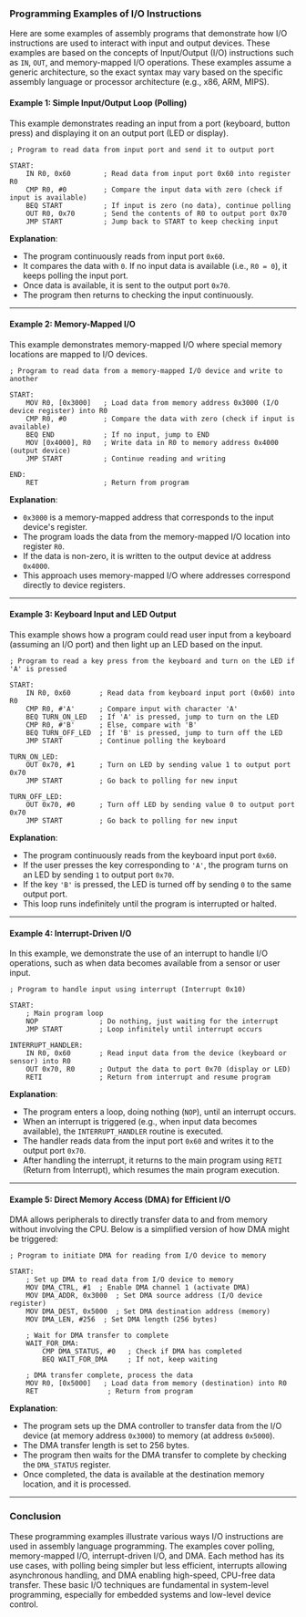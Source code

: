 ### **Programming Examples of I/O Instructions**

Here are some examples of assembly programs that demonstrate how I/O instructions are used to interact with input and output devices. These examples are based on the concepts of Input/Output (I/O) instructions such as `IN`, `OUT`, and memory-mapped I/O operations. These examples assume a generic architecture, so the exact syntax may vary based on the specific assembly language or processor architecture (e.g., x86, ARM, MIPS).

#### **Example 1: Simple Input/Output Loop (Polling)**

This example demonstrates reading an input from a port (keyboard, button press) and displaying it on an output port (LED or display).

```assembly
; Program to read data from input port and send it to output port

START:
    IN R0, 0x60        ; Read data from input port 0x60 into register R0
    CMP R0, #0         ; Compare the input data with zero (check if input is available)
    BEQ START          ; If input is zero (no data), continue polling
    OUT R0, 0x70       ; Send the contents of R0 to output port 0x70
    JMP START          ; Jump back to START to keep checking input
```

**Explanation**:

- The program continuously reads from input port `0x60`.
- It compares the data with `0`. If no input data is available (i.e., `R0 = 0`), it keeps polling the input port.
- Once data is available, it is sent to the output port `0x70`.
- The program then returns to checking the input continuously.

---

#### **Example 2: Memory-Mapped I/O**

This example demonstrates memory-mapped I/O where special memory locations are mapped to I/O devices.

```assembly
; Program to read data from a memory-mapped I/O device and write to another

START:
    MOV R0, [0x3000]   ; Load data from memory address 0x3000 (I/O device register) into R0
    CMP R0, #0         ; Compare the data with zero (check if input is available)
    BEQ END            ; If no input, jump to END
    MOV [0x4000], R0   ; Write data in R0 to memory address 0x4000 (output device)
    JMP START          ; Continue reading and writing

END:
    RET                ; Return from program
```

**Explanation**:

- `0x3000` is a memory-mapped address that corresponds to the input device's register.
- The program loads the data from the memory-mapped I/O location into register `R0`.
- If the data is non-zero, it is written to the output device at address `0x4000`.
- This approach uses memory-mapped I/O where addresses correspond directly to device registers.

---

#### **Example 3: Keyboard Input and LED Output**

This example shows how a program could read user input from a keyboard (assuming an I/O port) and then light up an LED based on the input.

```assembly
; Program to read a key press from the keyboard and turn on the LED if 'A' is pressed

START:
    IN R0, 0x60       ; Read data from keyboard input port (0x60) into R0
    CMP R0, #'A'      ; Compare input with character 'A'
    BEQ TURN_ON_LED   ; If 'A' is pressed, jump to turn on the LED
    CMP R0, #'B'      ; Else, compare with 'B'
    BEQ TURN_OFF_LED  ; If 'B' is pressed, jump to turn off the LED
    JMP START         ; Continue polling the keyboard

TURN_ON_LED:
    OUT 0x70, #1      ; Turn on LED by sending value 1 to output port 0x70
    JMP START         ; Go back to polling for new input

TURN_OFF_LED:
    OUT 0x70, #0      ; Turn off LED by sending value 0 to output port 0x70
    JMP START         ; Go back to polling for new input
```

**Explanation**:

- The program continuously reads from the keyboard input port `0x60`.
- If the user presses the key corresponding to `'A'`, the program turns on an LED by sending `1` to output port `0x70`.
- If the key `'B'` is pressed, the LED is turned off by sending `0` to the same output port.
- This loop runs indefinitely until the program is interrupted or halted.

---

#### **Example 4: Interrupt-Driven I/O**

In this example, we demonstrate the use of an interrupt to handle I/O operations, such as when data becomes available from a sensor or user input.

```assembly
; Program to handle input using interrupt (Interrupt 0x10)

START:
    ; Main program loop
    NOP               ; Do nothing, just waiting for the interrupt
    JMP START         ; Loop infinitely until interrupt occurs

INTERRUPT_HANDLER:
    IN R0, 0x60       ; Read input data from the device (keyboard or sensor) into R0
    OUT 0x70, R0      ; Output the data to port 0x70 (display or LED)
    RETI              ; Return from interrupt and resume program
```

**Explanation**:

- The program enters a loop, doing nothing (`NOP`), until an interrupt occurs.
- When an interrupt is triggered (e.g., when input data becomes available), the `INTERRUPT_HANDLER` routine is executed.
- The handler reads data from the input port `0x60` and writes it to the output port `0x70`.
- After handling the interrupt, it returns to the main program using `RETI` (Return from Interrupt), which resumes the main program execution.

---

#### **Example 5: Direct Memory Access (DMA) for Efficient I/O**

DMA allows peripherals to directly transfer data to and from memory without involving the CPU. Below is a simplified version of how DMA might be triggered:

```assembly
; Program to initiate DMA for reading from I/O device to memory

START:
    ; Set up DMA to read data from I/O device to memory
    MOV DMA_CTRL, #1  ; Enable DMA channel 1 (activate DMA)
    MOV DMA_ADDR, 0x3000  ; Set DMA source address (I/O device register)
    MOV DMA_DEST, 0x5000  ; Set DMA destination address (memory)
    MOV DMA_LEN, #256  ; Set DMA length (256 bytes)

    ; Wait for DMA transfer to complete
    WAIT_FOR_DMA:
        CMP DMA_STATUS, #0   ; Check if DMA has completed
        BEQ WAIT_FOR_DMA     ; If not, keep waiting

    ; DMA transfer complete, process the data
    MOV R0, [0x5000]   ; Load data from memory (destination) into R0
    RET                 ; Return from program
```

**Explanation**:

- The program sets up the DMA controller to transfer data from the I/O device (at memory address `0x3000`) to memory (at address `0x5000`).
- The DMA transfer length is set to 256 bytes.
- The program then waits for the DMA transfer to complete by checking the `DMA_STATUS` register.
- Once completed, the data is available at the destination memory location, and it is processed.

---

### **Conclusion**

These programming examples illustrate various ways I/O instructions are used in assembly language programming. The examples cover polling, memory-mapped I/O, interrupt-driven I/O, and DMA. Each method has its use cases, with polling being simpler but less efficient, interrupts allowing asynchronous handling, and DMA enabling high-speed, CPU-free data transfer. These basic I/O techniques are fundamental in system-level programming, especially for embedded systems and low-level device control.